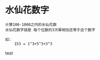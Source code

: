 # 水仙花数字
    计算100-1000之内的水仙花数
    水仙花数字就是 每个位数的3次幂相加还等于这个数字
    
    如:
        153 = 1^3+5^3+3^3
test
